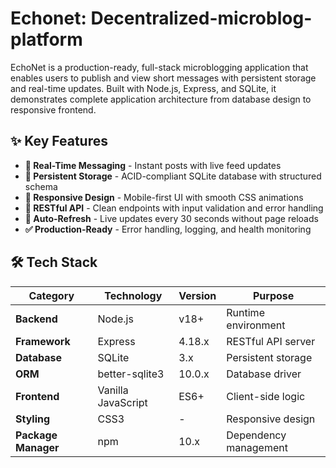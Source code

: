 # Echonet: Decentralized-microblog-platform
EchoNet is a production-ready, full-stack microblogging application that enables users to publish and view short messages with persistent storage and real-time updates. Built with Node.js, Express, and SQLite, it demonstrates complete application architecture from database design to responsive frontend.
## ✨ **Key Features**

- **📝 Real-Time Messaging** - Instant posts with live feed updates
- **💾 Persistent Storage** - ACID-compliant SQLite database with structured schema
- **📱 Responsive Design** - Mobile-first UI with smooth CSS animations
- **🔌 RESTful API** - Clean endpoints with input validation and error handling
- **🔄 Auto-Refresh** - Live updates every 30 seconds without page reloads
- **✅ Production-Ready** - Error handling, logging, and health monitoring

## 🛠 **Tech Stack**

| **Category** | **Technology** | **Version** | **Purpose** |
|--------------|----------------|-------------|-------------|
| **Backend** | Node.js | v18+ | Runtime environment |
| **Framework** | Express | 4.18.x | RESTful API server |
| **Database** | SQLite | 3.x | Persistent storage |
| **ORM** | better-sqlite3 | 10.0.x | Database driver |
| **Frontend** | Vanilla JavaScript | ES6+ | Client-side logic |
| **Styling** | CSS3 | - | Responsive design |
| **Package Manager** | npm | 10.x | Dependency management |
